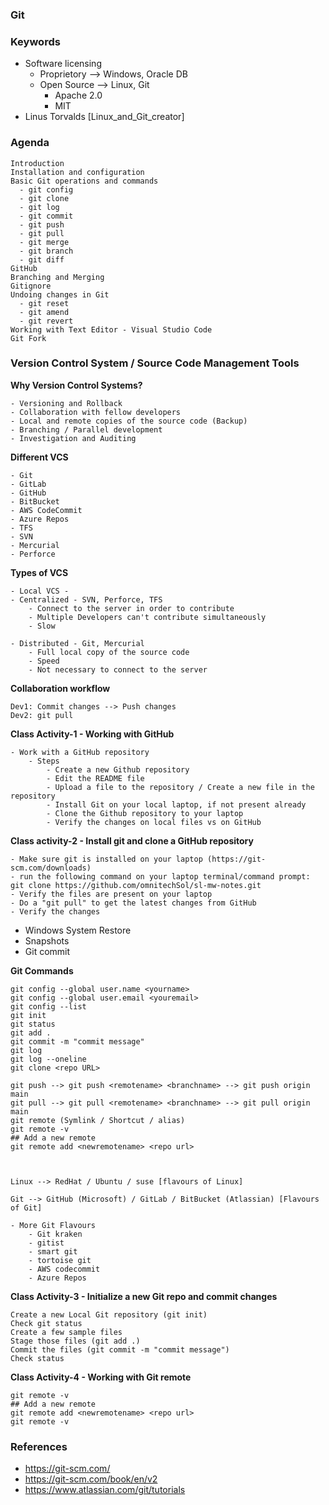 ### Git

### Keywords
- Software licensing
    - Proprietory --> Windows, Oracle DB
    - Open Source --> Linux, Git
        - Apache 2.0
        - MIT
- Linus Torvalds [Linux_and_Git_creator]

### Agenda

```
Introduction
Installation and configuration
Basic Git operations and commands
  - git config
  - git clone
  - git log
  - git commit
  - git push
  - git pull
  - git merge
  - git branch
  - git diff
GitHub
Branching and Merging
Gitignore
Undoing changes in Git
  - git reset
  - git amend
  - git revert
Working with Text Editor - Visual Studio Code
Git Fork

````

### Version Control System / Source Code Management Tools

**Why Version Control Systems?**
````
- Versioning and Rollback
- Collaboration with fellow developers
- Local and remote copies of the source code (Backup)
- Branching / Parallel development
- Investigation and Auditing
````

**Different VCS**

````
- Git
- GitLab
- GitHub
- BitBucket
- AWS CodeCommit
- Azure Repos
- TFS
- SVN
- Mercurial
- Perforce
````

**Types of VCS**
````
- Local VCS - 
- Centralized - SVN, Perforce, TFS
    - Connect to the server in order to contribute
    - Multiple Developers can't contribute simultaneously
    - Slow

- Distributed - Git, Mercurial
    - Full local copy of the source code
    - Speed
    - Not necessary to connect to the server
````


**Collaboration workflow**
````
Dev1: Commit changes --> Push changes
Dev2: git pull

````

**Class Activity-1 - Working with GitHub**
````
- Work with a GitHub repository
    - Steps
        - Create a new Github repository
        - Edit the README file
        - Upload a file to the repository / Create a new file in the repository
        - Install Git on your local laptop, if not present already
        - Clone the Github repository to your laptop
        - Verify the changes on local files vs on GitHub
````

**Class activity-2 - Install git and clone a GitHub repository**
````
- Make sure git is installed on your laptop (https://git-scm.com/downloads)
- run the following command on your laptop terminal/command prompt: 
git clone https://github.com/omnitechSol/sl-mw-notes.git
- Verify the files are present on your laptop
- Do a "git pull" to get the latest changes from GitHub
- Verify the changes

````

- Windows System Restore 
- Snapshots
- Git commit

**Git Commands**
````
git config --global user.name <yourname>
git config --global user.email <youremail>
git config --list
git init
git status
git add .
git commit -m "commit message"
git log
git log --oneline
git clone <repo URL>

git push --> git push <remotename> <branchname> --> git push origin main
git pull --> git pull <remotename> <branchname> --> git pull origin main
git remote (Symlink / Shortcut / alias)
git remote -v
## Add a new remote
git remote add <newremotename> <repo url>



````

````
Linux --> RedHat / Ubuntu / suse [flavours of Linux]

Git --> GitHub (Microsoft) / GitLab / BitBucket (Atlassian) [Flavours of Git]

- More Git Flavours
    - Git kraken
    - gitist
    - smart git
    - tortoise git
    - AWS codecommit
    - Azure Repos
````

**Class Activity-3 - Initialize a new Git repo and commit changes**
````
Create a new Local Git repository (git init)
Check git status
Create a few sample files
Stage those files (git add .)
Commit the files (git commit -m "commit message")
Check status
````

**Class Activity-4 - Working with Git remote**
````
git remote -v
## Add a new remote
git remote add <newremotename> <repo url>
git remote -v
````




### References
- https://git-scm.com/
- https://git-scm.com/book/en/v2
- https://www.atlassian.com/git/tutorials






